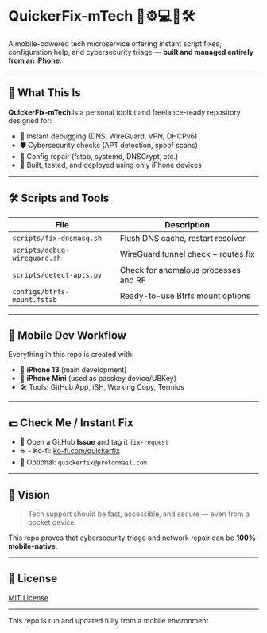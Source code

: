 
# QuickerFix-mTech 💸⚙️💻💸🛠️

A mobile-powered tech microservice offering instant script fixes, configuration help, and cybersecurity triage — **built and managed entirely from an iPhone**.

---

## 🧩 What This Is

**QuickerFix-mTech** is a personal toolkit and freelance-ready repository designed for:

- 🔧 Instant debugging (DNS, WireGuard, VPN, DHCPv6)
- 🛡️ Cybersecurity checks (APT detection, spoof scans)
- 🧰 Config repair (fstab, systemd, DNSCrypt, etc.)
- 📲 Built, tested, and deployed using only iPhone devices

---

## 🛠️ Scripts and Tools

| File                     | Description                             |
|--------------------------|-----------------------------------------|
| `scripts/fix-dnsmasq.sh` | Flush DNS cache, restart resolver       |
| `scripts/debug-wireguard.sh` | WireGuard tunnel check + routes fix  |
| `scripts/detect-apts.py` | Check for anomalous processes and RF    |
| `configs/btrfs-mount.fstab` | Ready-to-use Btrfs mount options    |

---

## 🔐 Mobile Dev Workflow

Everything in this repo is created with:

- 📱 **iPhone 13** (main development)
- 🔑 **iPhone Mini** (used as passkey device/UBKey)
- 🛠️ Tools: GitHub App, iSH, Working Copy, Termius

---

## 💵 Check Me / Instant Fix

- 💬 Open a GitHub **Issue** and tag it `fix-request`
- ☕ - Ko-fi: [ko-fi.com/quickerfix](https://ko-fi.com/quickerfix)
- 📧 Optional: `quickerfix@protonmail.com`

---

## 📌 Vision

> Tech support should be fast, accessible, and secure — even from a pocket device.

This repo proves that cybersecurity triage and network repair can be **100% mobile-native**.

---

## 🔗 License

[MIT License](LICENSE)

---
This repo is run and updated fully from a mobile environment.
